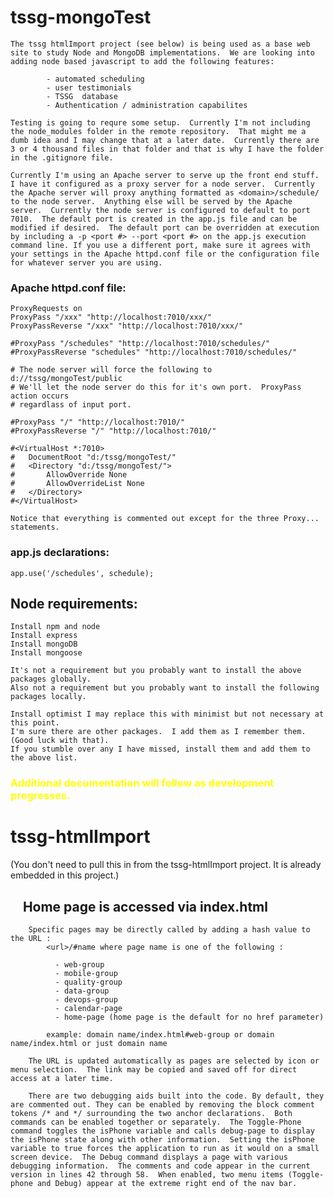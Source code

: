 # tssg-mongoTest

    The tssg htmlImport project (see below) is being used as a base web site to study Node and MongoDB implementations.  We are looking into adding node based javascript to add the following features:

            - automated scheduling
            - user testimonials
            - TSSG  database
            - Authentication / administration capabilites

    Testing is going to requre some setup.  Currently I'm not including the node_modules folder in the remote repository.  That might me a dumb idea and I may change that at a later date.  Currently there are 3 or 4 thousand files in that folder and that is why I have the folder in the .gitignore file.  

    Currently I'm using an Apache server to serve up the front end stuff. I have it configured as a proxy server for a node server.  Currently the Apache server will proxy anything formatted as <domain>/schedule/ to the node server.  Anything else will be served by the Apache server.  Currently the node server is configured to default to port 7010.  The default port is created in the app.js file and can be modified if desired.  The default port can be overridden at execution by including a -p <port #> --port <port #> on the app.js execution command line. If you use a different port, make sure it agrees with your settings in the Apache httpd.conf file or the configuration file for whatever server you are using.

### Apache httpd.conf file:

    ProxyRequests on
    ProxyPass "/xxx" "http://localhost:7010/xxx/"
    ProxyPassReverse "/xxx" "http://localhost:7010/xxx/"

    #ProxyPass "/schedules" "http://localhost:7010/schedules/"
    #ProxyPassReverse "schedules" "http://localhost:7010/schedules/"

    # The node server will force the following to d://tssg/mongoTest/public
    # We'll let the node server do this for it's own port.  ProxyPass action occurs
    # regardlass of input port.

    #ProxyPass "/" "http://localhost:7010/"
    #ProxyPassReverse "/" "http://localhost:7010/"

    #<VirtualHost *:7010>
    #	DocumentRoot "d:/tssg/mongoTest/"
    #	<Directory "d:/tssg/mongoTest/">
    #		AllowOverride None
    #		AllowOverrideList None
    #	</Directory>
    #</VirtualHost>

    Notice that everything is commented out except for the three Proxy... statements.

### app.js declarations:

    app.use('/schedules', schedule);

## Node requirements:

    Install npm and node
    Install express
    Install mongoDB
    Install mongoose

    It's not a requirement but you probably want to install the above packages globally.
    Also not a requirement but you probably want to install the following packages locally.

    Install optimist I may replace this with minimist but not necessary at this point.
    I'm sure there are other packages.  I add them as I remember them.  (Good luck with that).
    If you stumble over any I have missed, install them and add them to the above list.

### <span style="color:yellow">Additional documentation will follow as development progresses.</span>

# tssg-htmlImport
(You don't need to pull this in from the tssg-htmlImport project.  It is already embedded in this project.)
## &nbsp;&nbsp;&nbsp;&nbsp;Home page is accessed via index.html

        Specific pages may be directly called by adding a hash value to the URL :
            <url>/#name where page name is one of the following :

              - web-group
              - mobile-group
              - quality-group
              - data-group
              - devops-group
              - calendar-page
              - home-page (home page is the default for no href parameter)

            example: domain name/index.html#web-group or domain name/index.html or just domain name

        The URL is updated automatically as pages are selected by icon or menu selection.  The link may be copied and saved off for direct access at a later time.

        There are two debugging aids built into the code. By default, they are commented out. They can be enabled by removing the block comment tokens /* and */ surrounding the two anchor declarations.  Both commands can be enabled together or separately.  The Toggle-Phone command toggles the isPhone variable and calls debug-page to display the isPhone state along with other information.  Setting the isPhone variable to true forces the application to run as it would on a small screen device.  The Debug command displays a page with various debugging information.  The comments and code appear in the current version in lines 42 through 58.  When enabled, two menu items (Toggle-phone and Debug) appear at the extreme right end of the nav bar.
